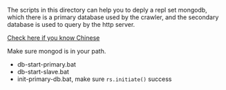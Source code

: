 The scripts in this directory can help you to deply a repl set mongodb, which there is a primary database used by the crawler, and the secondary database is used to query by the http server.

[Check here if you know Chinese](http://www.cnblogs.com/dennisit/archive/2013/01/28/2880166.html)

Make sure mongod is in your path.

* db-start-primary.bat
* db-start-slave.bat
* init-primary-db.bat, make sure `rs.initiate()` success

